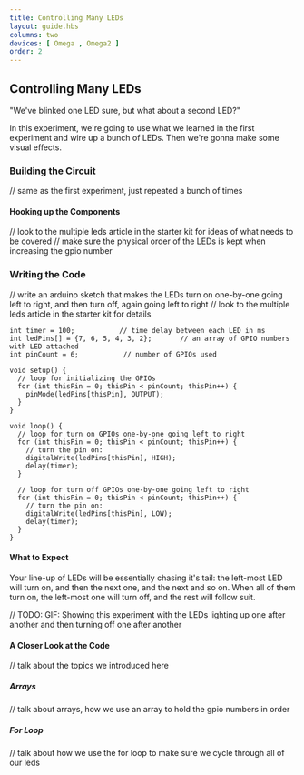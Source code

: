 ```yaml
---
title: Controlling Many LEDs
layout: guide.hbs
columns: two
devices: [ Omega , Omega2 ]
order: 2
---
```


## Controlling Many LEDs

"We've blinked one LED sure, but what about a second LED?"

In this experiment, we're going to use what we learned in the first experiment and wire up a bunch of LEDs. Then we're gonna make some visual effects.

### Building the Circuit

// same as the first experiment, just repeated a bunch of times

#### Hooking up the Components

// look to the multiple leds article in the starter kit for ideas of what needs to be covered
// make sure the physical order of the LEDs is kept when increasing the gpio number

### Writing the Code

// write an arduino sketch that makes the LEDs turn on one-by-one going left to right, and then turn off, again going left to right
// look to the multiple leds article in the starter kit for details

``` arduino
int timer = 100;           // time delay between each LED in ms
int ledPins[] = {7, 6, 5, 4, 3, 2};       // an array of GPIO numbers with LED attached
int pinCount = 6;           // number of GPIOs used

void setup() {
  // loop for initializing the GPIOs
  for (int thisPin = 0; thisPin < pinCount; thisPin++) {
    pinMode(ledPins[thisPin], OUTPUT);
  }
}

void loop() {
  // loop for turn on GPIOs one-by-one going left to right
  for (int thisPin = 0; thisPin < pinCount; thisPin++) {
    // turn the pin on:
    digitalWrite(ledPins[thisPin], HIGH);
    delay(timer);
  }

  // loop for turn off GPIOs one-by-one going left to right 
  for (int thisPin = 0; thisPin < pinCount; thisPin++) {
    // turn the pin on:
    digitalWrite(ledPins[thisPin], LOW);
    delay(timer);
  }
}
```

#### What to Expect

Your line-up of LEDs will be essentially chasing it's tail: the left-most LED will turn on, and then the next one, and the next and so on. When all of them turn on, the left-most one will turn off, and the rest will follow suit.

// TODO: GIF: Showing this experiment with the LEDs lighting up one after another and then turning off one after another

#### A Closer Look at the Code

// talk about the topics we introduced here

##### Arrays

// talk about arrays, how we use an array to hold the gpio numbers in order

##### For Loop

// talk about how we use the for loop to make sure we cycle through all of our leds
